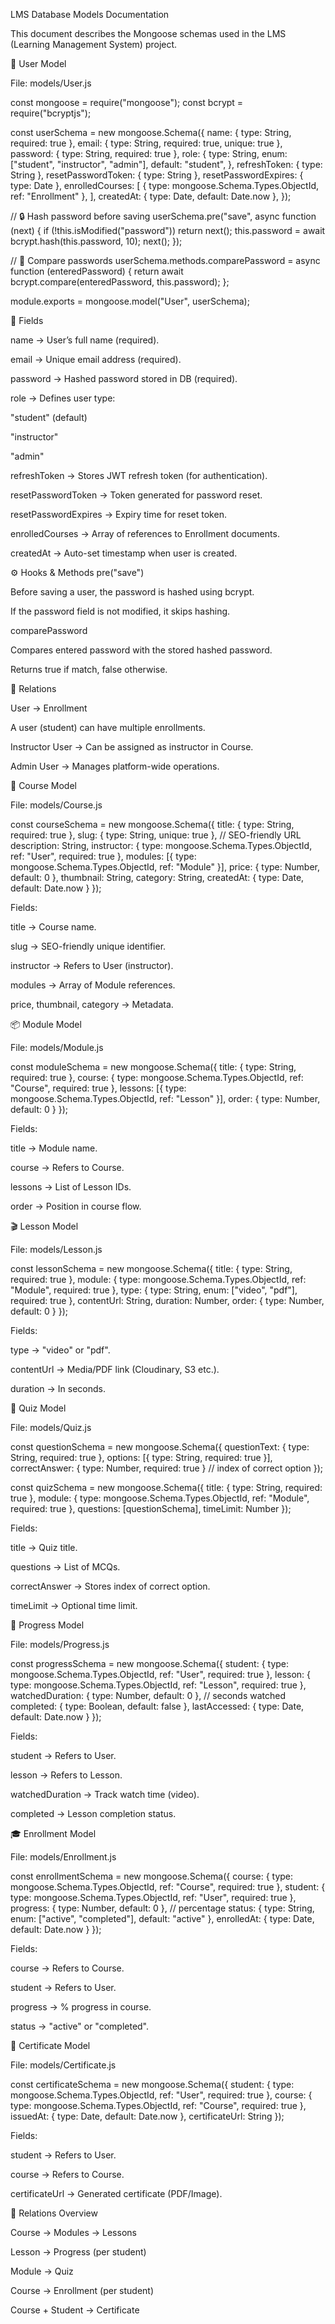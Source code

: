 LMS Database Models Documentation

This document describes the Mongoose schemas used in the LMS (Learning Management System) project.

👤 User Model

File: models/User.js

const mongoose = require("mongoose");
const bcrypt = require("bcryptjs");

const userSchema = new mongoose.Schema({
name: { type: String, required: true },
email: { type: String, required: true, unique: true },
password: { type: String, required: true },
role: {
type: String,
enum: ["student", "instructor", "admin"],
default: "student",
},
refreshToken: { type: String },
resetPasswordToken: { type: String },
resetPasswordExpires: { type: Date },
enrolledCourses: [
{ type: mongoose.Schema.Types.ObjectId, ref: "Enrollment" },
],
createdAt: { type: Date, default: Date.now },
});

// 🔒 Hash password before saving
userSchema.pre("save", async function (next) {
if (!this.isModified("password")) return next();
this.password = await bcrypt.hash(this.password, 10);
next();
});

// 🔑 Compare passwords
userSchema.methods.comparePassword = async function (enteredPassword) {
return await bcrypt.compare(enteredPassword, this.password);
};

module.exports = mongoose.model("User", userSchema);

📌 Fields

name → User’s full name (required).

email → Unique email address (required).

password → Hashed password stored in DB (required).

role → Defines user type:

"student" (default)

"instructor"

"admin"

refreshToken → Stores JWT refresh token (for authentication).

resetPasswordToken → Token generated for password reset.

resetPasswordExpires → Expiry time for reset token.

enrolledCourses → Array of references to Enrollment documents.

createdAt → Auto-set timestamp when user is created.

⚙️ Hooks & Methods
pre("save")

Before saving a user, the password is hashed using bcrypt.

If the password field is not modified, it skips hashing.

comparePassword

Compares entered password with the stored hashed password.

Returns true if match, false otherwise.

🔗 Relations

User → Enrollment

A user (student) can have multiple enrollments.

Instructor User → Can be assigned as instructor in Course.

Admin User → Manages platform-wide operations.

🏫 Course Model

File: models/Course.js

const courseSchema = new mongoose.Schema({
title: { type: String, required: true },
slug: { type: String, unique: true }, // SEO-friendly URL
description: String,
instructor: { type: mongoose.Schema.Types.ObjectId, ref: "User", required: true },
modules: [{ type: mongoose.Schema.Types.ObjectId, ref: "Module" }],
price: { type: Number, default: 0 },
thumbnail: String,
category: String,
createdAt: { type: Date, default: Date.now }
});

Fields:

title → Course name.

slug → SEO-friendly unique identifier.

instructor → Refers to User (instructor).

modules → Array of Module references.

price, thumbnail, category → Metadata.

📦 Module Model

File: models/Module.js

const moduleSchema = new mongoose.Schema({
title: { type: String, required: true },
course: { type: mongoose.Schema.Types.ObjectId, ref: "Course", required: true },
lessons: [{ type: mongoose.Schema.Types.ObjectId, ref: "Lesson" }],
order: { type: Number, default: 0 }
});

Fields:

title → Module name.

course → Refers to Course.

lessons → List of Lesson IDs.

order → Position in course flow.

🎬 Lesson Model

File: models/Lesson.js

const lessonSchema = new mongoose.Schema({
title: { type: String, required: true },
module: { type: mongoose.Schema.Types.ObjectId, ref: "Module", required: true },
type: { type: String, enum: ["video", "pdf"], required: true },
contentUrl: String,
duration: Number,
order: { type: Number, default: 0 }
});

Fields:

type → "video" or "pdf".

contentUrl → Media/PDF link (Cloudinary, S3 etc.).

duration → In seconds.

📝 Quiz Model

File: models/Quiz.js

const questionSchema = new mongoose.Schema({
questionText: { type: String, required: true },
options: [{ type: String, required: true }],
correctAnswer: { type: Number, required: true } // index of correct option
});

const quizSchema = new mongoose.Schema({
title: { type: String, required: true },
module: { type: mongoose.Schema.Types.ObjectId, ref: "Module", required: true },
questions: [questionSchema],
timeLimit: Number
});

Fields:

title → Quiz title.

questions → List of MCQs.

correctAnswer → Stores index of correct option.

timeLimit → Optional time limit.

🎯 Progress Model

File: models/Progress.js

const progressSchema = new mongoose.Schema({
student: { type: mongoose.Schema.Types.ObjectId, ref: "User", required: true },
lesson: { type: mongoose.Schema.Types.ObjectId, ref: "Lesson", required: true },
watchedDuration: { type: Number, default: 0 }, // seconds watched
completed: { type: Boolean, default: false },
lastAccessed: { type: Date, default: Date.now }
});

Fields:

student → Refers to User.

lesson → Refers to Lesson.

watchedDuration → Track watch time (video).

completed → Lesson completion status.

🎓 Enrollment Model

File: models/Enrollment.js

const enrollmentSchema = new mongoose.Schema({
course: { type: mongoose.Schema.Types.ObjectId, ref: "Course", required: true },
student: { type: mongoose.Schema.Types.ObjectId, ref: "User", required: true },
progress: { type: Number, default: 0 }, // percentage
status: { type: String, enum: ["active", "completed"], default: "active" },
enrolledAt: { type: Date, default: Date.now }
});

Fields:

course → Refers to Course.

student → Refers to User.

progress → % progress in course.

status → "active" or "completed".

🏅 Certificate Model

File: models/Certificate.js

const certificateSchema = new mongoose.Schema({
student: { type: mongoose.Schema.Types.ObjectId, ref: "User", required: true },
course: { type: mongoose.Schema.Types.ObjectId, ref: "Course", required: true },
issuedAt: { type: Date, default: Date.now },
certificateUrl: String
});

Fields:

student → Refers to User.

course → Refers to Course.

certificateUrl → Generated certificate (PDF/Image).

🔗 Relations Overview

Course → Modules → Lessons

Lesson → Progress (per student)

Module → Quiz

Course → Enrollment (per student)

Course + Student → Certificate
